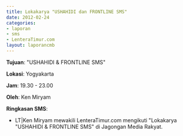 ```yaml
---	
title: Lokakarya "USHAHIDI dan FRONTLINE SMS"
date: 2012-02-24
categories:	
- laporan
- sms
- LenteraTimur.com
layout: laporancmb	
---	
```

	
**Tujuan**: "USHAHIDI & FRONTLINE SMS"
	
**Lokasi**: Yogyakarta
	
**Jam**: 19.30 - 23.00
	
**Oleh**: Ken Miryam
	
**Ringkasan SMS**:
  * LT\|Ken Miryam mewakili LenteraTimur.com mengikuti "Lokakarya "USHAHIDI & FRONTLINE SMS" di Jagongan Media Rakyat. 
